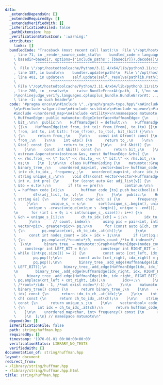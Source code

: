```yaml
---
data:
  _extendedDependsOn: []
  _extendedRequiredBy: []
  _extendedVerifiedWith: []
  _isVerificationFailed: false
  _pathExtension: hpp
  _verificationStatusIcon: ':warning:'
  attributes:
    links: []
  bundledCode: "Traceback (most recent call last):\n  File \"/opt/hostedtoolcache/Python/3.11.4/x64/lib/python3.11/site-packages/onlinejudge_verify/documentation/build.py\"\
    , line 71, in _render_source_code_stat\n    bundled_code = language.bundle(stat.path,\
    \ basedir=basedir, options={'include_paths': [basedir]}).decode()\n          \
    \         ^^^^^^^^^^^^^^^^^^^^^^^^^^^^^^^^^^^^^^^^^^^^^^^^^^^^^^^^^^^^^^^^^^^^^^^^^^^^^^^^^\n\
    \  File \"/opt/hostedtoolcache/Python/3.11.4/x64/lib/python3.11/site-packages/onlinejudge_verify/languages/cplusplus.py\"\
    , line 187, in bundle\n    bundler.update(path)\n  File \"/opt/hostedtoolcache/Python/3.11.4/x64/lib/python3.11/site-packages/onlinejudge_verify/languages/cplusplus_bundle.py\"\
    , line 401, in update\n    self.update(self._resolve(pathlib.Path(included), included_from=path))\n\
    \                ^^^^^^^^^^^^^^^^^^^^^^^^^^^^^^^^^^^^^^^^^^^^^^^^^^^^^^^^^\n \
    \ File \"/opt/hostedtoolcache/Python/3.11.4/x64/lib/python3.11/site-packages/onlinejudge_verify/languages/cplusplus_bundle.py\"\
    , line 260, in _resolve\n    raise BundleErrorAt(path, -1, \"no such header\"\
    )\nonlinejudge_verify.languages.cplusplus_bundle.BundleErrorAt: ../graph/graph-type.hpp:\
    \ line -1: no such header\n"
  code: "#pragma once\n\n#include \"../graph/graph-type.hpp\"\n#include \"./base.hpp\"\
    \n\n#include <algorithm>\n#include <cstdint>\n#include <queue>\n#include <string>\n\
    #include <unordered_map>\n#include <utility>\n\nnamespace matumoto {\n  class\
    \ HuffmanEdge: public matumoto::EdgeInterface<HuffmanEdge> {\n    int from_, to_,\
    \ bit_;\n\n  public:\n    HuffmanEdge() = default;\n    HuffmanEdge(int to): to_(to)\
    \ {}\n    HuffmanEdge(int from, int to): from_(from), to_(to) {}\n    HuffmanEdge(int\
    \ from, int to, int bit): from_(from), to_(to), bit_(bit) {}\n\n    int &from()\
    \ {\n      return from_;\n    }\n\n    const int &from() const {\n      return\
    \ from_;\n    }\n\n    int &to() {\n      return to_;\n    }\n\n    const int\
    \ &to() const {\n      return to_;\n    }\n\n    int &bit() {\n      return bit_;\n\
    \    }\n\n    const int &bit() const {\n      return bit_;\n    }\n\n    friend\
    \ ostream &operator<<(ostream &os, const HuffmanEdge &rhs) {\n      os << \"from:\"\
    \ << rhs.from_ << \" to:\" << rhs.to_ << \" bit:\" << rhs.bit_;\n      return\
    \ os;\n    }\n  };\n\n\n  class HuffmanCoding {\n    matumoto::Graph<HuffmanEdge>\
    \ binary_tree_;\n    unordered_map<int, vector<bool>> huffman_code_;\n    unordered_map<char,\
    \ int> ch_to_idx_, frequency_;\n    unordered_map<int, char> idx_to_ch_;\n   \
    \ string unique_s_;\n\n    void dfs(const vector<vector<HuffmanEdge>> &adj_list,\
    \ int v, int pre) {\n      for (const auto &e: adj_list[v]) {\n        const int\
    \ &to = e.to();\n        if (to == pre)\n          continue;\n\n        huffman_code_[to]\
    \ = huffman_code_[v];\n        huffman_code_[to].push_back(bool(e.bit()));\n\n\
    \        dfs(adj_list, to, v);\n      }\n    }\n\n  public:\n    HuffmanCoding(const\
    \ string &s) {\n      for (const char &ch: s) {\n        frequency_[ch]++;\n \
    \     }\n\n      unique_s_ = s;\n      sort(unique_s_.begin(), unique_s_.end());\n\
    \      unique_s_.erase(unique(unique_s_.begin(), unique_s_.end()), unique_s_.end());\n\
    \n      for (int i = 0; i < int(unique_s_.size()); i++) {\n        const char\
    \ &ch = unique_s_[i];\n        ch_to_idx_[ch] = i;\n        idx_to_ch_[i] = ch;\n\
    \      }\n\n      // count, index\n      using pic = pair<int, int>;\n      priority_queue<pic,\
    \ vector<pic>, greater<pic>> pq;\n\n      for (const auto &[ch, cnt]: frequency_)\
    \ {\n        pq.emplace(cnt, ch_to_idx_.at(ch));\n      }\n\n      int idx = unique_s_.size();\n\
    \      const int nodes_count = idx + idx + 1;\n\n      if (int(pq.size()) == 1)\
    \ {\n        pq.emplace(/*count=*/0, nodes_count /*to 0-indexed*/ - 1);\n    \
    \  }\n\n      binary_tree_ = matumoto::Graph<HuffmanEdge>(nodes_count);\n\n  \
    \    constexpr int LEFT_BIT = 0;\n      constexpr int RIGHT_BIT = 1;\n\n     \
    \ while (int(pq.size()) >= 2) {\n        const auto [cnt_left, idx_left] = pq.top();\n\
    \        pq.pop();\n\n        const auto [cnt_right, idx_right] = pq.top();\n\
    \        pq.pop();\n\n        binary_tree_.add_edge(HuffmanEdge(idx_left, idx,\
    \ LEFT_BIT));\n        binary_tree_.add_edge(HuffmanEdge(idx, idx_left, LEFT_BIT));\n\
    \n        binary_tree_.add_edge(HuffmanEdge(idx_right, idx, RIGHT_BIT));\n   \
    \     binary_tree_.add_edge(HuffmanEdge(idx, idx_right, RIGHT_BIT));\n       \
    \ pq.emplace(cnt_left + cnt_right, idx);\n        idx++;\n      }\n\n      dfs(binary_tree_.graph(),\
    \ /*root=*/idx - 1, /*not exist node=*/-1);\n    }\n\n    matumoto::Graph<HuffmanEdge>\
    \ binary_tree() const {\n      return binary_tree_;\n    }\n\n    char index_to_char(int\
    \ idx) const {\n      return idx_to_ch_.at(idx);\n    }\n\n    int char_to_index(char\
    \ ch) const {\n      return ch_to_idx_.at(ch);\n    }\n\n    string unique_string()\
    \ const {\n      return unique_s_;\n    }\n\n    vector<bool> code(char ch) const\
    \ {\n      int idx = ch_to_idx_.at(ch);\n      return huffman_code_.at(idx);\n\
    \    }\n\n    unordered_map<char, int> frequency() const {\n      return frequency_;\n\
    \    }\n  };\n} // namespace matumoto\n"
  dependsOn: []
  isVerificationFile: false
  path: string/huffman.hpp
  requiredBy: []
  timestamp: '1970-01-01 00:00:00+00:00'
  verificationStatus: LIBRARY_NO_TESTS
  verifiedWith: []
documentation_of: string/huffman.hpp
layout: document
redirect_from:
- /library/string/huffman.hpp
- /library/string/huffman.hpp.html
title: string/huffman.hpp
---
```

